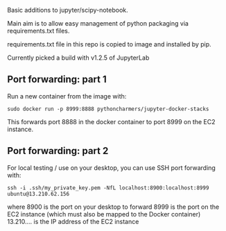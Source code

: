 
Basic additions to jupyter/scipy-notebook.

Main aim is to allow easy management of python packaging via requirements.txt files.

requirements.txt file in this repo is copied to image and installed by pip.

Currently picked a build with v1.2.5 of JupyterLab


## Port forwarding: part 1

Run a new container from the image with:

    sudo docker run -p 8999:8888 pythoncharmers/jupyter-docker-stacks

This forwards port 8888 in the docker container to port 8999 on the EC2 instance.

## Port forwarding: part 2

For local testing / use on your desktop, you can use SSH port forwarding with:

    ssh -i .ssh/my_private_key.pem -NfL localhost:8900:localhost:8999 ubuntu@13.210.62.156

where 8900 is the port on your desktop to forward
      8999 is the port on the EC2 instance (which must also be mapped to the Docker container)
      13.210.... is the IP address of the EC2 instance
